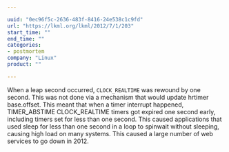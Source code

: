 ```yaml
---

uuid: "0ec96f5c-2636-483f-8416-24e538c1c9fd"
url: "https://lkml.org/lkml/2012/7/1/203"
start_time: ""
end_time: ""
categories:
- postmortem
company: "Linux"
product: ""

---
```


When a leap second occurred, `CLOCK_REALTIME` was rewound by one second. This was not done via a mechanism that would update hrtimer base.offset. This meant that when a timer interrupt happened, TIMER_ABSTIME CLOCK_REALTIME timers got expired one second early, including timers set for less than one second. This caused applications that used sleep for less than one second in a loop to spinwait without sleeping, causing high load on many systems. This caused a large number of web services to go down in 2012.

